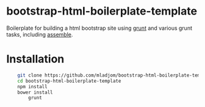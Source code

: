 bootstrap-html-boilerplate-template
===========================

Boilerplate for building a html bootstrap site using [grunt](http://gruntjs.com/) and various grunt tasks, including [assemble](http://assemble.io/).

# Installation

```bash
	git clone https://github.com/mladjom/bootstrap-html-boilerplate-template.git
	cd bootstrap-html-boilerplate-template
	npm install
	bower install
        grunt
```